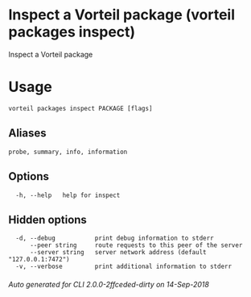 # Inspect a Vorteil package (vorteil packages inspect)

Inspect a Vorteil package

# Usage

```
vorteil packages inspect PACKAGE [flags]
```

## Aliases

```
probe, summary, info, information
```

## Options

```
  -h, --help   help for inspect
```

## Hidden options

```
  -d, --debug           print debug information to stderr
      --peer string     route requests to this peer of the server
      --server string   server network address (default "127.0.0.1:7472")
  -v, --verbose         print additional information to stderr
```


###### Auto generated for CLI 2.0.0-2ffceded-dirty on 14-Sep-2018
